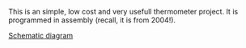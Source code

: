 
This is an simple, low cost and very usefull thermometer project.
It is programmed in assembly (recall, it is from 2004!).


[Schematic diagram](/esquema/term_f676.png)